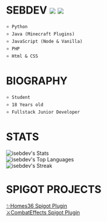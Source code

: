 # SEBDEV ![](https://www.countryflagicons.com/FLAT/24/AR.png) ![](https://www.countryflagicons.com/FLAT/24/UY.png)

```
⭐ Python
⭐ Java (Minecraft Plugins)
⭐ JavaScript (Node & Vanilla)
⭐ PHP
⭐ Html & CSS
```

# BIOGRAPHY
```
⭐ Student
⭐ 18 Years old
⭐ Fullstack Junior Developer
```

# STATS
![isebdev's Stats](https://github-readme-stats.vercel.app/api?username=isebdev&theme=vue-dark&show_icons=true&hide_border=true&count_private=true)  
![isebdev's Top Languages](https://github-readme-stats.vercel.app/api/top-langs/?username=isebdev&theme=vue-dark&show_icons=true&hide_border=true&layout=compact)  
![isebdev's Streak](https://github-readme-streak-stats.herokuapp.com/?user=isebdev&theme=vue-dark&hide_border=true)  

# SPIGOT PROJECTS

[✨Homes36 Spigot Plugin](https://www.spigotmc.org/resources/plugin.103207/)  
[⚔CombatEffects Spigot Plugin](https://www.spigotmc.org/resources/plugin.105674/)

